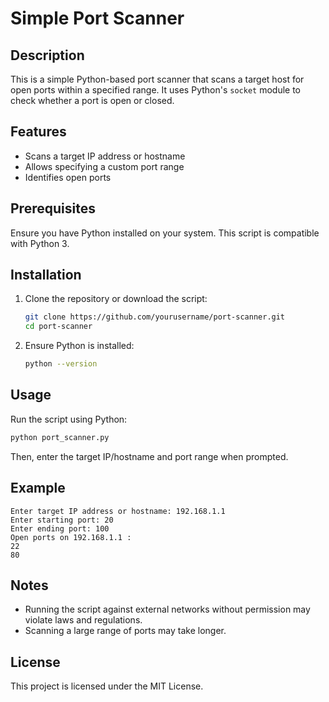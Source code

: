 # Simple Port Scanner

## Description
This is a simple Python-based port scanner that scans a target host for open ports within a specified range. It uses Python's `socket` module to check whether a port is open or closed.

## Features
- Scans a target IP address or hostname
- Allows specifying a custom port range
- Identifies open ports

## Prerequisites
Ensure you have Python installed on your system. This script is compatible with Python 3.

## Installation
1. Clone the repository or download the script:
   ```bash
   git clone https://github.com/yourusername/port-scanner.git
   cd port-scanner
   ```
2. Ensure Python is installed:
   ```bash
   python --version
   ```

## Usage
Run the script using Python:
```bash
python port_scanner.py
```
Then, enter the target IP/hostname and port range when prompted.

## Example
```
Enter target IP address or hostname: 192.168.1.1
Enter starting port: 20
Enter ending port: 100
Open ports on 192.168.1.1 :
22
80
```

## Notes
- Running the script against external networks without permission may violate laws and regulations.
- Scanning a large range of ports may take longer.

## License
This project is licensed under the MIT License.

